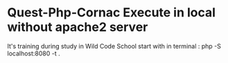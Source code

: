# Quest-Php-Cornac Execute in local without apache2 server
It's training during study in Wild Code School
start with in terminal : php -S localhost:8080 -t . 
